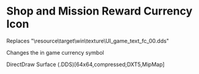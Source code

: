 # Shop and Mission Reward Currency Icon

Replaces "\resource\target\win\texture\UI_game_text_fc_00.dds"

Changes the in game currency symbol

DirectDraw Surface (.DDS)[64x64,compressed;DXT5,MipMap]
